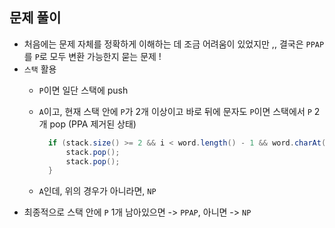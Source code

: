 ## 문제 풀이
- 처음에는 문제 자체를 정확하게 이해하는 데 조금 어려움이 있었지만 ,, 결국은 `PPAP`를 `P`로 모두 변환 가능한지 묻는 문제 !
- `스택` 활용
  - `P`이면 일단 스택에 push
  - `A`이고, 현재 스택 안에 `P`가 2개 이상이고 바로 뒤에 문자도 `P`이면 스택에서 `P` 2개 pop (PPA 제거된 상태)
    
    ```java
      if (stack.size() >= 2 && i < word.length() - 1 && word.charAt(i + 1) == 'P') {
          stack.pop();
          stack.pop();
      }
    ```
      
  - `A`인데, 위의 경우가 아니라면, `NP`
- 최종적으로 스택 안에 `P` 1개 남아있으면 -> `PPAP`, 아니면 -> `NP`